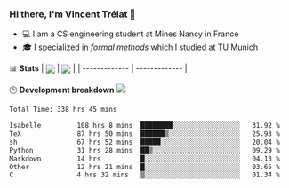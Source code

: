 ### Hi there, I'm Vincent Trélat 👋
 - 💻 I am a CS engineering student at Mines Nancy in France
 - 🎓 I specialized in *formal methods* which I studied at TU Munich

📊 **Stats**
| <img align="center" src="https://readme-stats.clckblog.space/api?username=VTrelat&show_icons=true&include_all_commits=true&theme=tokyonight&hide_border=true" /> | <img align="center" src="https://readme-stats.clckblog.space/api/top-langs/?username=VTrelat&layout=compact&theme=tokyonight&hide_border=true" /> |
| ------------- | ------------- |

🕑 **Development breakdown** ![](https://wakatime.com/badge/user/8d0110fb-6b70-4990-ab86-45c404715c2b.svg)
<!--START_SECTION:waka-->

```txt
Total Time: 338 hrs 45 mins

Isabelle         108 hrs 8 mins  ████████░░░░░░░░░░░░░░░░░   31.92 %
TeX              87 hrs 50 mins  ██████▒░░░░░░░░░░░░░░░░░░   25.93 %
sh               67 hrs 52 mins  █████░░░░░░░░░░░░░░░░░░░░   20.04 %
Python           31 hrs 28 mins  ██▒░░░░░░░░░░░░░░░░░░░░░░   09.29 %
Markdown         14 hrs          █░░░░░░░░░░░░░░░░░░░░░░░░   04.13 %
Other            12 hrs 21 mins  █░░░░░░░░░░░░░░░░░░░░░░░░   03.65 %
C                4 hrs 32 mins   ▒░░░░░░░░░░░░░░░░░░░░░░░░   01.34 %
```

<!--END_SECTION:waka-->
